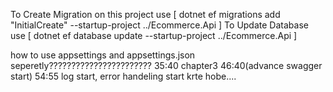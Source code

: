 To Create Migration on this project use [ dotnet ef migrations add "InitialCreate" --startup-project ../Ecommerce.Api ]
To Update Database use [ dotnet ef database update --startup-project ../Ecommerce.Api ]

how to use appsettings and appsettings.json seperetly??????????????????????? 35:40 chapter3 46:40(advance swagger start)
54:55 log start, error handeling start krte hobe....
